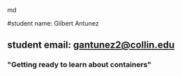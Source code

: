 md

#student name: Gilbert Antunez
## student email: gantunez2@collin.edu
### "Getting ready to learn about containers"

